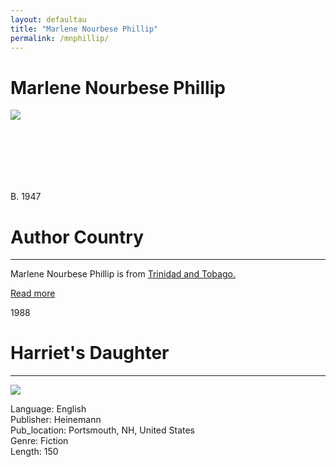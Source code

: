 ```yaml
---
layout: defaultau
title: "Marlene Nourbese Phillip"
permalink: /mnphillip/
---
```

<!-- partial:index.partial.html -->
<div class="content">
    <h1>Marlene Nourbese Phillip</h1>
    <div class="quote">
        <div><img src="https://d3d0lqu00lnqvz.cloudfront.net/media/media/f6c75639-cd8b-4361-81a2-400a3bd9f380.jpg" class="logo"></div>
    </div>
    <div class="timeline">
        <div style="padding-bottom:100px;"></div>
        <div class="block">
            <div class="date right"><p class="right"> B. 1947 </p></div>
            <div class="dot"></div>
            <div class="left first">
            <div class="author_country">
                <h1>Author Country</h1><hr>
          <div class="aclocation">  <p>Marlene Nourbese Phillip is from <a href="{{ site.baseurl }}/3">Trinidad and Tobago.</a></p></div>
              <div class="acreadmore">  <a href="https://en.wikipedia.org/wiki/M._NourbeSe_Philip" target="_blank">Read more</a></div>
            </div>
            </div>
        </div>
        <div class="block">
            <div class="date left"><p class="left">1988</p></div>
            <div class="dot"></div>
            <div class="right hide">
                <h1>Harriet's Daughter</h1><hr>
                <p><img src="https://books.google.dm/books/content?id=HnNMO5c-RXAC&pg=PP1&img=1&zoom=3&hl=en&sig=ACfU3U21P_ze35-VIpuFyZ-qstYSNfhG9Q&w=1280"></p>
                <p>
                Language: English<br/>
                Publisher: Heinemann<br/>
                Pub_location: Portsmouth, NH, United States<br/>
                Genre: Fiction<br/>
                Length: 150</p>
            </div>
        </div>
</div>
  <!-- partial -->
<script src='https://cdnjs.cloudflare.com/ajax/libs/jquery/3.1.1/jquery.min.js'></script><script  src="{{ site.baseurl }}/assets/js/authorscript.js"></script>